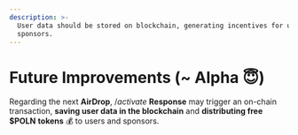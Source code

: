 ```yaml
---
description: >-
  User data should be stored on blockchain, generating incentives for users and
  sponsors.
---
```


# Future Improvements (\~ Alpha 😇)

Regarding the next **AirDrop**, /_activate_ **Response** may trigger an on-chain transaction, **saving user data in the blockchain** and **distributing free $POLN** **tokens** 💰 to users and sponsors.
